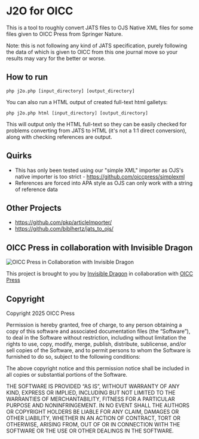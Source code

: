 # J2O for OICC

This is a tool to roughly convert JATS files to OJS Native XML files for some files
given to OICC Press from Springer Nature.

Note: this is not following any kind of JATS specification, purely following the
data of which is given to OICC from this one journal move so your results may vary
for the better or worse.

## How to run

```
php j2o.php [input_directory] [output_directory]
```

You can also run a HTML output of created full-text html galletys:

```
php j2o.php html [input_directory] [output_directory]
```

This will output only the HTML full-text so they can be easily checked for problems converting
from JATS to HTML (it's not a 1:1 direct conversion), along with checking references are output.

## Quirks

* This has only been tested using our "simple XML" importer as OJS's native importer is too strict - https://github.com/oiccpress/simplexml
* References are forced into APA style as OJS can only work with a string of reference data

## Other Projects

* https://github.com/pkp/articleImporter/
* https://github.com/biblhertz/jats_to_ojs/

## OICC Press in collaboration with Invisible Dragon

![OICC Press in Collaboration with Invisible Dragon](https://images.invisibledragonltd.com/oicc-collab.png)

This project is brought to you by [Invisible Dragon](https://invisibledragonltd.com/ojs/) in collaboration with
[OICC Press](https://oiccpress.com/)

## Copyright

Copyright 2025 OICC Press

Permission is hereby granted, free of charge, to any person obtaining a copy of this software and associated documentation files (the “Software”), to deal in the Software without restriction, including without limitation the rights to use, copy, modify, merge, publish, distribute, sublicense, and/or sell copies of the Software, and to permit persons to whom the Software is furnished to do so, subject to the following conditions:

The above copyright notice and this permission notice shall be included in all copies or substantial portions of the Software.

THE SOFTWARE IS PROVIDED “AS IS”, WITHOUT WARRANTY OF ANY KIND, EXPRESS OR IMPLIED, INCLUDING BUT NOT LIMITED TO THE WARRANTIES OF MERCHANTABILITY, FITNESS FOR A PARTICULAR PURPOSE AND NONINFRINGEMENT. IN NO EVENT SHALL THE AUTHORS OR COPYRIGHT HOLDERS BE LIABLE FOR ANY CLAIM, DAMAGES OR OTHER LIABILITY, WHETHER IN AN ACTION OF CONTRACT, TORT OR OTHERWISE, ARISING FROM, OUT OF OR IN CONNECTION WITH THE SOFTWARE OR THE USE OR OTHER DEALINGS IN THE SOFTWARE.
